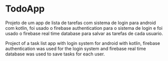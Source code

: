 # TodoApp
Projeto de um app de lista de tarefas com sistema de login para android com kotlin, foi usado o firebase authentication para o sistema de login e foi usado o firebase real time database para salvar as tarefas de cada usuario.

Project of a task list app with login system for android with kotlin, firebase authentication was used for the login system and firebase real time database was used to save tasks for each user.
